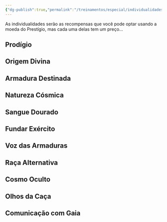 ```yaml
---
{"dg-publish":true,"permalink":"/treinamentos/especial/individualidades/"}
---
```


As individualidades serão as recompensas que você pode optar usando a moeda do Prestígio, mas cada uma delas tem um preço…

## Prodígio

## Origem Divina

## Armadura Destinada

## Natureza Cósmica

## Sangue Dourado

## Fundar Exército

## Voz das Armaduras

## Raça Alternativa

## Cosmo Oculto

## Olhos da Caça

## Comunicação com Gaia
